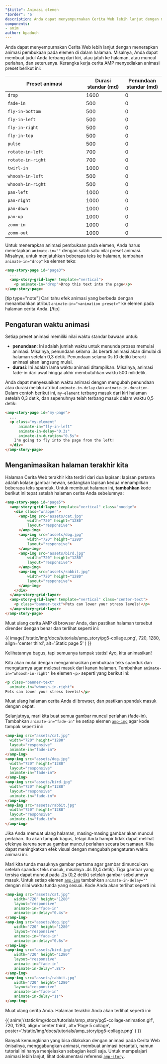 ```yaml
---
"$title": Animasi elemen
"$order": '6'
description: Anda dapat menyempurnakan Cerita Web lebih lanjut dengan menerapkan animasi pembukaan pada elemen di dalam halaman. Misalnya, Anda dapat membuat judul Anda terbang dari ....
components:
- anim
author: bpaduch
---
```


Anda dapat menyempurnakan Cerita Web lebih lanjut dengan menerapkan animasi pembukaan pada elemen di dalam halaman. Misalnya, Anda dapat membuat judul Anda terbang dari kiri, atau jatuh ke halaman, atau muncul perlahan, dan seterusnya. Kerangka kerja cerita AMP menyediakan animasi preset berikut ini:

<table>
<thead><tr>
  <th width="50%">Preset animasi</th>
  <th width="25%">Durasi standar (md)</th>
  <th width="25%">Penundaan standar (md)</th>
</tr></thead>
<tbody>
<tr>
  <td><code>drop</code></td>
  <td>1600</td>
  <td>0</td>
</tr>
<tr>
  <td><code>fade-in</code></td>
  <td>500</td>
  <td>0</td>
</tr>
<tr>
  <td><code>fly-in-bottom</code></td>
  <td>500</td>
  <td>0</td>
</tr>
<tr>
  <td><code>fly-in-left</code></td>
  <td>500</td>
  <td>0</td>
</tr>
<tr>
  <td><code>fly-in-right</code></td>
  <td>500</td>
  <td>0</td>
</tr>
<tr>
  <td><code>fly-in-top</code></td>
  <td>500</td>
  <td>0</td>
</tr>
<tr>
  <td><code>pulse</code></td>
  <td>500</td>
  <td>0</td>
</tr>
<tr>
  <td><code>rotate-in-left</code></td>
  <td>700</td>
  <td>0</td>
</tr>
<tr>
  <td><code>rotate-in-right</code></td>
  <td>700</td>
  <td>0</td>
</tr>
<tr>
  <td><code>twirl-in</code></td>
  <td>1000</td>
  <td>0</td>
</tr>
<tr>
  <td><code>whoosh-in-left</code></td>
  <td>500</td>
  <td>0</td>
</tr>
<tr>
  <td><code>whoosh-in-right</code></td>
  <td>500</td>
  <td>0</td>
</tr>
<tr>
  <td><code>pan-left</code></td>
  <td>1000</td>
  <td>0</td>
</tr>
<tr>
  <td><code>pan-right</code></td>
  <td>1000</td>
  <td>0</td>
</tr>
<tr>
  <td><code>pan-down</code></td>
  <td>1000</td>
  <td>0</td>
</tr>
<tr>
  <td><code>pan-up</code></td>
  <td>1000</td>
  <td>0</td>
</tr>
<tr>
  <td><code>zoom-in</code></td>
  <td>1000</td>
  <td>0</td>
</tr>
<tr>
  <td><code>zoom-out</code></td>
  <td>1000</td>
  <td>0</td>
</tr>
</tbody>
</table>

Untuk menerapkan animasi pembukaan pada elemen, Anda harus menetapkan <code>animate-in=""</code> dengan salah satu nilai preset animasi. Misalnya, untuk menjatuhkan beberapa teks ke halaman, tambahan `animate-in="drop"` ke elemen teks:

```html
<amp-story-page id="page3">
  ...
  <amp-story-grid-layer template="vertical">
    <p animate-in="drop">Drop this text into the page</p>
</amp-story-page>
```

[tip type="note"] Cari tahu efek animasi yang berbeda dengan menambahkan atribut `animate-in="<animation preset>"` ke elemen pada halaman cerita Anda. [/tip]

## Pengaturan waktu animasi

Setiap preset animasi memiliki nilai waktu standar bawaan untuk:

- **penundaan**: Ini adalah jumlah waktu untuk menunda proses memulai animasi.  Misalnya, penundaan selama .3s berarti animasi akan dimulai di halaman setelah 0,3 detik. Penundaan selama 0s (0 detik) berarti animasi akan langsung mulai.
- **durasi**: Ini adalah lama waktu animasi ditampilkan. Misalnya, animasi fade-in dari awal hingga akhir membutuhkan waktu 500 milidetik.

Anda dapat menyesuaikan waktu animasi dengan mengubah penundaan atau durasi melalui atribut `animate-in-delay` dan `animate-in-duration`. Dalam contoh berikut ini, `my-element` terbang masuk dari kiri halaman setelah 0,3 detik, dan sepenuhnya telah terbang masuk dalam waktu 0,5 detik:

```html
<amp-story-page id="my-page">
  ...
  <p class="my-element"
      animate-in="fly-in-left"
      animate-in-delay="0.3s"
      animate-in-duration="0.5s">
    I'm going to fly into the page from the left!
  </div>
</amp-story-page>
```

## Menganimasikan halaman terakhir kita

Halaman Cerita Web terakhir kita terdiri dari dua lapisan: lapisan pertama adalah kolase gambar hewan, sedangkan lapisan kedua menampilkan beberapa teks spanduk. Untuk membuat halaman ini, **tambahkan** kode berikut ini tepat setelah halaman cerita Anda sebelumnya:

```html
<amp-story-page id="page5">
  <amp-story-grid-layer template="vertical" class="noedge">
    <div class="wrapper">
      <amp-img src="assets/cat.jpg"
          width="720" height="1280"
          layout="responsive">
      </amp-img>
      <amp-img src="assets/dog.jpg"
          width="720" height="1280"
          layout="responsive">
      </amp-img>
      <amp-img src="assets/bird.jpg"
          width="720" height="1280"
          layout="responsive">
      </amp-img>
      <amp-img src="assets/rabbit.jpg"
          width="720" height="1280"
          layout="responsive">
      </amp-img>
    </div>
  </amp-story-grid-layer>
  <amp-story-grid-layer template="vertical" class="center-text">
    <p class="banner-text">Pets can lower your stress levels!</p>
  </amp-story-grid-layer>
</amp-story-page>
```

Muat ulang cerita AMP di browser Anda, dan pastikan halaman tersebut dirender dengan benar dan terlihat seperti ini:

{{ image('/static/img/docs/tutorials/amp_story/pg5-collage.png', 720, 1280, align='center third', alt='Static page 5' ) }}

Kelihatannya bagus, tapi semuanya tampak statis! Ayo, kita animasikan!

Kita akan mulai dengan menganimasikan pembukaan teks spanduk dan mengaturnya agar melesat masuk dari kanan halaman. Tambahkan `animate-in="whoosh-in-right"` ke elemen `<p>` seperti yang berikut ini:

```html
<p class="banner-text"
  animate-in="whoosh-in-right">
Pets can lower your stress levels!</p>
```

Muat ulang halaman cerita Anda di browser, dan pastikan spanduk masuk dengan cepat.

Selanjutnya, mari kita buat semua gambar muncul perlahan (fade-in). Tambahkan `animate-in="fade-in"` ke setiap elemen [`amp-img`](../../../../documentation/components/reference/amp-img.md) agar kode tampak seperti ini:

```html
<amp-img src="assets/cat.jpg"
  width="720" height="1280"
  layout="responsive"
  animate-in="fade-in">
</amp-img>
<amp-img src="assets/dog.jpg"
  width="720" height="1280"
  layout="responsive"
  animate-in="fade-in">
</amp-img>
<amp-img src="assets/bird.jpg"
  width="720" height="1280"
  layout="responsive"
  animate-in="fade-in">
</amp-img>
<amp-img src="assets/rabbit.jpg"
  width="720" height="1280"
  layout="responsive"
  animate-in="fade-in">
</amp-img>
```

Jika Anda memuat ulang halaman, masing-masing gambar akan muncul perlahan. Itu akan tampak bagus, tetapi Anda hampir tidak dapat melihat efeknya karena semua gambar muncul perlahan secara bersamaan. Kita dapat meningkatkan efek visual dengan mengubah pengaturan waktu animasi ini.

Mari kita tunda masuknya gambar pertama agar gambar dimunculkan setelah spanduk teks masuk, misalnya .4s (0,4 detik). Tiga gambar yang tersisa dapat muncul pada .2s (0,2 detik) setelah gambar sebelumnya masuk. Untuk setiap elemen [`amp-img`](../../../../documentation/components/reference/amp-img.md) tambahkan `animate-in-delay=""` dengan nilai waktu tunda yang sesuai. Kode Anda akan terlihat seperti ini:

```html
<amp-img src="assets/cat.jpg"
    width="720" height="1280"
    layout="responsive"
    animate-in="fade-in"
    animate-in-delay="0.4s">
</amp-img>
<amp-img src="assets/dog.jpg"
    width="720" height="1280"
    layout="responsive"
    animate-in="fade-in"
    animate-in-delay="0.6s">
</amp-img>
<amp-img src="assets/bird.jpg"
    width="720" height="1280"
    layout="responsive"
    animate-in="fade-in"
    animate-in-delay=".8s">
</amp-img>
<amp-img src="assets/rabbit.jpg"
    width="720" height="1280"
    layout="responsive"
    animate-in="fade-in"
    animate-in-delay="1s">
</amp-img>

```

Muat ulang cerita Anda. Halaman terakhir Anda akan terlihat seperti ini:

{{ anim('/static/img/docs/tutorials/amp_story/pg5-collage-animation.gif', 720, 1280, align='center third', alt='Page 5 collage', poster='/static/img/docs/tutorials/amp_story/pg5-collage.png' ) }}

Banyak kemungkinan yang bisa dilakukan dengan animasi pada Cerita Web (misalnya, menggabungkan animasi, membuat animasi berantai), namun tutorial ini hanya menjelaskan sebagian kecil saja. Untuk mempelajari animasi lebih lanjut, lihat dokumentasi referensi [`amp-story`](../../../../documentation/components/reference/amp-story.md).
